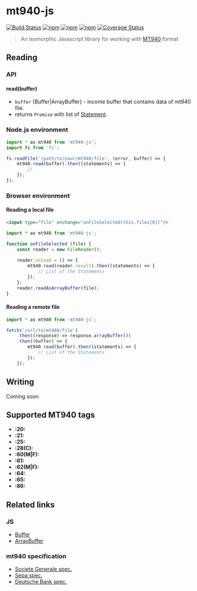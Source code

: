 # mt940-js
[![Build Status](https://secure.travis-ci.org/webschik/mt940-js.png?branch=master)](https://travis-ci.org/webschik/mt940-js)
[![npm](https://img.shields.io/npm/dm/mt940-js.svg)](https://www.npmjs.com/package/mt940-js)
[![npm](https://img.shields.io/npm/v/mt940-js.svg)](https://www.npmjs.com/package/mt940-js)
[![npm](https://img.shields.io/npm/l/mt940-js.svg)](https://www.npmjs.com/package/mt940-js)
[![Coverage Status](https://coveralls.io/repos/github/webschik/mt940-js/badge.svg?branch=master)](https://coveralls.io/github/webschik/mt940-js?branch=master)

> An isomorphic Javascript library for working with [MT940](#related-links) format

## Reading
### API
#### read(buffer)
* `buffer` {Buffer|ArrayBuffer} - income buffer that contains data of mt940 file.
* returns `Promise` with list of [Statement](src/typings.ts#L40).

### Node.js environment
````js
import * as mt940 from 'mt940-js';
import fs from 'fs';

fs.readFile('/path/to/your/mt940/file', (error, buffer) => {
    mt940.read(buffer).then((statements) => {
        //
    });
});
````

### Browser environment
#### Reading a local file
````html
<input type="file" onchange="onFileSelected(this.files[0])"/>
````
````js
import * as mt940 from 'mt940-js';

function onFileSelected (file) {
    const reader = new FileReader();
    
    reader.onload = () => {
        mt940.read(reader.result).then((statements) => {
            // List of the Statements
        });
    };
    reader.readAsArrayBuffer(file);
}
````
#### Reading a remote file
````js
import * as mt940 from 'mt940-js';

fetch('/url/to/mt940/file')
    .then((response) => response.arrayBuffer())
    .then((buffer) => {
        mt940.read(buffer).then((statements) => {
            // List of the Statements
        });
    });
````

## Writing
Coming soon

## Supported MT940 tags
* **:20:**
* **:21:**
* **:25:**
* **:28(C):**
* **:60(M|F):**
* **:61:**
* **:62(M|F):**
* **:64:**
* **:65:**
* **:86:**

## Related links
### JS
* [Buffer](https://nodejs.org/api/buffer.html)
* [ArrayBuffer](https://developer.mozilla.org/en/docs/Web/JavaScript/Reference/Global_Objects/ArrayBuffer)

### mt940 specification
* [Societe Generale spec.](https://web.archive.org/web/20160725042101/http://www.societegenerale.rs/fileadmin/template/main/pdf/SGS%20MT940.pdf)
* [Sepa spec.](http://www.sepaforcorporates.com/swift-for-corporates/account-statement-mt940-file-format-overview/)
* [Deutsche Bank spec.](https://deutschebank.nl/nl/docs/MT94042_EN.pdf)
